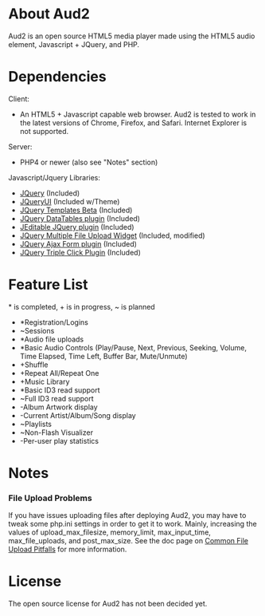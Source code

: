 About Aud2
==========

Aud2 is an open source HTML5 media player made using the HTML5 audio element, Javascript + JQuery, and PHP.

Dependencies
============

Client:
* An HTML5 + Javascript capable web browser. Aud2 is tested to work in the latest versions of Chrome, Firefox, and Safari. Internet Explorer is not supported.

Server:
* PHP4 or newer (also see "Notes" section)

Javascript/Jquery Libraries:
* [JQuery](http://jquery.com/) (Included)
* [JQueryUI](http://jqueryui.com/) (Included w/Theme)
* [JQuery Templates Beta](http://api.jquery.com/category/plugins/templates/) (Included)
* [JQuery DataTables plugin](http://datatables.net/) (Included)
* [JEditable JQuery plugin](http://www.appelsiini.net/projects/jeditable) (Included)
* [JQuery Multiple File Upload Widget](https://github.com/blueimp/jQuery-File-Upload) (Included, modified)
* [JQuery Ajax Form plugin](http://www.malsup.com/jquery/form/) (Included)
* [JQuery Triple Click Plugin](http://benalman.com/news/2010/03/jquery-special-events/#setup-and-teardown-tripleclick-per-element) (Included)

Feature List
============
\* is completed, + is in progress, ~ is planned

* \*Registration/Logins
* ~Sessions
* \*Audio file uploads
* \*Basic Audio Controls (Play/Pause, Next, Previous, Seeking, Volume, Time Elapsed, Time Left, Buffer Bar, Mute/Unmute)
* +Shuffle
* +Repeat All/Repeat One
* +Music Library
* \*Basic ID3 read support
* ~Full ID3 read support
* -Album Artwork display
* -Current Artist/Album/Song display
* ~Playlists
* ~Non-Flash Visualizer
* -Per-user play statistics

Notes
=====

### File Upload Problems
If you have issues uploading files after deploying Aud2, you may have to tweak some php.ini settings in order to get it to work. Mainly, increasing the values of upload_max_filesize, memory_limit, max_input_time, max_file_uploads, and post_max_size. See the doc page on [Common File Upload Pitfalls](http://www.php.net/manual/en/features.file-upload.common-pitfalls.php) for more information.

License
=======

The open source license for Aud2 has not been decided yet.